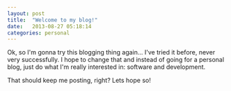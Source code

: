 ```yaml
---
layout: post
title:  "Welcome to my blog!"
date:   2013-08-27 05:18:14
categories: personal
---
```


Ok, so I'm gonna try this blogging thing again... I've tried it before, never very successfully. I hope to change that and instead of going for a personal blog, just do what I'm really interested in: software and development.

That should keep me posting, right? Lets hope so!
